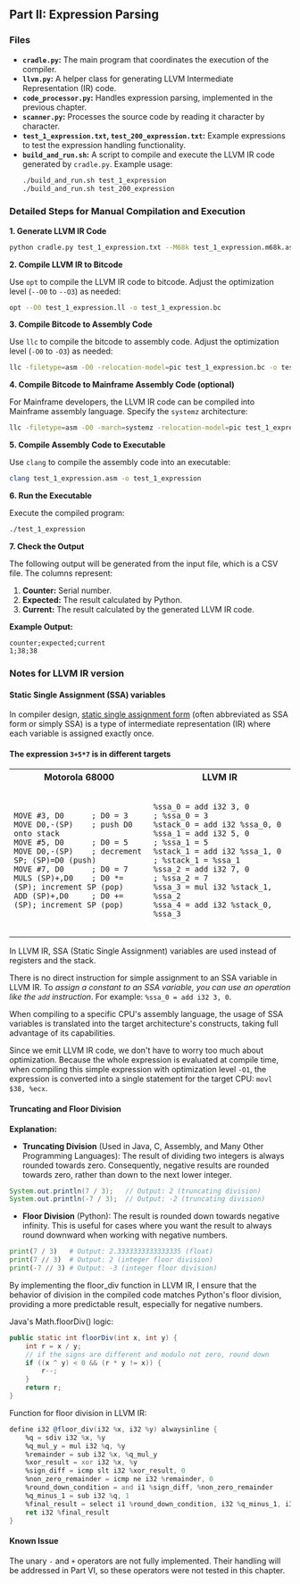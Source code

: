 ## Part II: Expression Parsing

### Files
* **`cradle.py`:** The main program that coordinates the execution of the compiler.
* **`llvm.py`:** A helper class for generating LLVM Intermediate Representation (IR) code.
* **`code_processor.py`:** Handles expression parsing, implemented in the previous chapter.
* **`scanner.py`:** Processes the source code by reading it character by character.
* **`test_1_expression.txt`, `test_200_expression.txt`:** Example expressions to test the expression handling functionality.
* **`build_and_run.sh`:** A script to compile and execute the LLVM IR code generated by `cradle.py`.
  Example usage:
  ```bash
  ./build_and_run.sh test_1_expression
  ./build_and_run.sh test_200_expression

### Detailed Steps for Manual Compilation and Execution
**1. Generate LLVM IR Code**
```bash
python cradle.py test_1_expression.txt --M68k test_1_expression.m68k.asm --LLVM test_1_expression.ll
```
**2. Compile LLVM IR to Bitcode**

Use `opt` to compile the LLVM IR code to bitcode. Adjust the optimization level (`--O0` to `--O3`) as needed:
```bash
opt --O0 test_1_expression.ll -o test_1_expression.bc
```

**3. Compile Bitcode to Assembly Code**

Use `llc` to compile the bitcode to assembly code. Adjust the optimization level (`-O0` to `-O3`) as needed:
```bash
llc -filetype=asm -O0 -relocation-model=pic test_1_expression.bc -o test_1_expression.asm
```
**4. Compile Bitcode to Mainframe Assembly Code (optional)**

For Mainframe developers, the LLVM IR code can be compiled into Mainframe assembly language. Specify the `systemz` architecture:
```bash
llc -filetype=asm -O0 -march=systemz -relocation-model=pic test_1_expression.bc -o test_1_expression.systemz.asm
```
**5. Compile Assembly Code to Executable**

Use `clang` to compile the assembly code into an executable:
```bash
clang test_1_expression.asm -o test_1_expression
```
**6. Run the Executable**

Execute the compiled program:
```bash
./test_1_expression
```
**7. Check the Output**

The following output will be generated from the input file, which is a CSV file. The columns represent:

1. **Counter:** Serial number.
2. **Expected:** The result calculated by Python.
3. **Current:** The result calculated by the generated LLVM IR code.

**Example Output:**
```csv
counter;expected;current
1;38;38
```
### Notes for LLVM IR version
#### Static Single Assignment (SSA) variables

In compiler design, [static single assignment form](https://en.wikipedia.org/wiki/Static_single-assignment_form) (often abbreviated as SSA form or simply SSA) is a type of intermediate representation (IR) where each variable is assigned exactly once.

#### The expression `3+5*7` is in different targets

<table>
  <tr>
    <th>Motorola 68000</th>
    <th>LLVM IR</th>
  </tr>
  <tr>
    <td>
      <pre><code class="asm">
MOVE #3, D0      ; D0 = 3
MOVE D0,-(SP)    ; push D0 onto stack
MOVE #5, D0      ; D0 = 5
MOVE D0,-(SP)    ; decrement SP; (SP)=D0 (push)
MOVE #7, D0      ; D0 = 7
MULS (SP)+,D0    ; D0 *= (SP); increment SP (pop)
ADD (SP)+,D0     ; D0 += (SP); increment SP (pop)
      </code></pre>
    </td>
    <td>
      <pre><code class="asm">
%ssa_0 = add i32 3, 0          ; %ssa_0 = 3
%stack_0 = add i32 %ssa_0, 0
%ssa_1 = add i32 5, 0          ; %ssa_1 = 5
%stack_1 = add i32 %ssa_1, 0   ; %stack_1 = %ssa_1
%ssa_2 = add i32 7, 0          ; %ssa_2 = 7
%ssa_3 = mul i32 %stack_1, %ssa_2
%ssa_4 = add i32 %stack_0, %ssa_3
      </code></pre>
    </td>
</table>

In LLVM IR, SSA (Static Single Assignment) variables are used instead of registers and the stack.

There is no direct instruction for simple assignment to an SSA variable in LLVM IR. To _assign a constant to an SSA variable, you can use an operation like the `add` instruction_. For example: `%ssa_0 = add i32 3, 0`.

When compiling to a specific CPU's assembly language, the usage of SSA variables is translated into the target architecture's constructs, taking full advantage of its capabilities.

Since we emit LLVM IR code, we don't have to worry too much about optimization. Because the whole expression is evaluated at compile time, when compiling this simple expression with optimization level `-O1`, the expression is converted into a single statement for the target CPU: `movl $38, %ecx`.

#### Truncating and Floor Division

**Explanation:**
- **Truncating Division** (Used in Java, C, Assembly, and Many Other Programming Languages): The result of dividing two integers is always rounded towards zero. Consequently, negative results are rounded towards zero, rather than down to the next lower integer.
```java
System.out.println(7 / 3);   // Output: 2 (truncating division)
System.out.println(-7 / 3);  // Output: -2 (truncating division)
```
- **Floor Division** (Python): The result is rounded down towards negative infinity. This is useful for cases where you want the result to always round downward when working with negative numbers.
```python
print(7 / 3)   # Output: 2.3333333333333335 (float)
print(7 // 3)  # Output: 2 (integer floor division)
print(-7 // 3) # Output: -3 (integer floor division)
```
By implementing the floor_div function in LLVM IR, I ensure that the behavior of division in the compiled code matches Python's floor division, providing a more predictable result, especially for negative numbers.

Java's Math.floorDiv() logic:
```java
public static int floorDiv(int x, int y) {
    int r = x / y;
    // if the signs are different and modulo not zero, round down
    if ((x ^ y) < 0 && (r * y != x)) {
        r--;
    }
    return r;
}
```
Function for floor division in LLVM IR:
```asm
define i32 @floor_div(i32 %x, i32 %y) alwaysinline {
    %q = sdiv i32 %x, %y
    %q_mul_y = mul i32 %q, %y
    %remainder = sub i32 %x, %q_mul_y
    %xor_result = xor i32 %x, %y
    %sign_diff = icmp slt i32 %xor_result, 0
    %non_zero_remainder = icmp ne i32 %remainder, 0
    %round_down_condition = and i1 %sign_diff, %non_zero_remainder
    %q_minus_1 = sub i32 %q, 1
    %final_result = select i1 %round_down_condition, i32 %q_minus_1, i32 %q
    ret i32 %final_result
}
```
#### Known Issue
The unary `-` and `+` operators are not fully implemented. Their handling will be addressed in Part VI, so these operators were not tested in this chapter.
